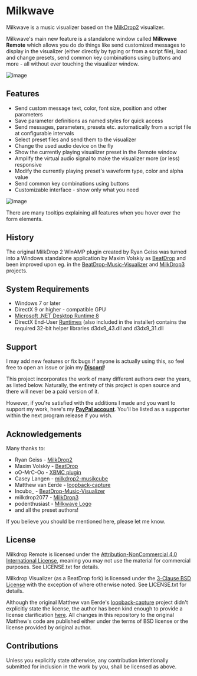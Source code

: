 # Milkwave

Milkwave is a music visualizer based on the [MilkDrop2](https://www.geisswerks.com/milkdrop/) visualizer. 

Milkwave's main new feature is a standalone window called **Milkwave Remote** which allows you do do things like send customized messages to display in the visualizer (either directly by typing or from a script file), load and change presets, send common key combinations using buttons and more - all without ever touching the visualizer window.

![image](https://github.com/user-attachments/assets/d9628355-3ac7-4049-a37b-477a3a212e8d)

## Features

* Send custom message text, color, font size, position and other parameters
* Save parameter definitions as named styles for quick access
* Send messages, parameters, presets etc. automatically from a script file at configurable intervals
* Select preset files and send them to the visualizer
* Change the used audio device on the fly
* Show the currently playing visualizer preset in the Remote window
* Amplify the virtual audio signal to make the visualizer more (or less) responsive
* Modify the currently playing preset's waveform type, color and alpha value
* Send common key combinations using buttons
* Customizable interface - show only what you need

![image](https://github.com/user-attachments/assets/daa3752d-fb8b-4f07-b438-63c19ec07014)

There are many tooltips explaining all features when you hover over the form elements.

## History

The original MilkDrop 2 WinAMP plugin created by Ryan Geiss was turned into a Windows standalone application by Maxim Volskiy as [BeatDrop](https://github.com/mvsoft74/BeatDrop) and been improved upon eg. in the [BeatDrop-Music-Visualizer](https://github.com/OfficialIncubo/BeatDrop-Music-Visualizer) and [MilkDrop3](https://github.com/milkdrop2077/MilkDrop3) projects.

## System Requirements
* Windows 7 or later
* DirectX 9 or higher - compatible GPU
* [Microsoft .NET Desktop Runtime 8](https://dotnet.microsoft.com/en-us/download/dotnet/8.0)
* DirectX End-User [Runtimes](https://www.microsoft.com/en-us/download/details.aspx?id=8109) (also included in the installer) contains the required 32-bit helper libraries d3dx9_43.dll and d3dx9_31.dll

## Support

I may add new features or fix bugs if anyone is actually using this, so feel free to open an issue or join my [**Discord**](https://bit.ly/Ikes-Discord)! 

This project incorporates the work of many different authors over the years, as listed below. Naturally, the entirety of this project is open source and there will never be a paid version of it.

However, if you're satisfied with the additions I made and you want to support my work, here's my [**PayPal account**](https://www.paypal.com/ncp/payment/5XMP3S69PJLCU). You'll be listed as a supporter within the next program release if you wish.

## Acknowledgements

Many thanks to:

* Ryan Geiss - [MilkDrop2](https://www.geisswerks.com/milkdrop/)
* Maxim Volskiy - [BeatDrop](https://github.com/mvsoft74/BeatDrop)
* oO-MrC-Oo - [XBMC plugin](https://github.com/oO-MrC-Oo/Milkdrop2-XBMC)
* Casey Langen - [milkdrop2-musikcube](https://github.com/clangen/milkdrop2-musikcube)
* Matthew van Eerde - [loopback-capture](https://github.com/mvaneerde/blog)
* Incubo_ - [BeatDrop-Music-Visualizer](https://github.com/OfficialIncubo/BeatDrop-Music-Visualizer)
* milkdrop2077 - [MilkDrop3](https://github.com/milkdrop2077/MilkDrop3)
* podenthusiast - [Milkwave Logo](https://www.freepik.com/author/podenthusiast/icons)
* and all the preset authors!

If you believe you should be mentioned here, please let me know.

## License

[license]: #license

Milkdrop Remote is licensed under the [Attribution-NonCommercial 4.0 International License](https://creativecommons.org/licenses/by-nc/4.0/), meaning you may not use the material for commercial purposes. See LICENSE.txt for details.

Milkdrop Visualizer (as a BeatDrop fork) is licensed under the [3-Clause BSD License](https://opensource.org/licenses/BSD-3-Clause) with the exception of where otherwise noted. See LICENSE.txt for details.

Although the original Matthew van Eerde's [loopback-capture](https://github.com/mvaneerde/blog) project didn't explicitly state the license, the author has been kind enough to provide a license clarification [here](
https://blogs.msdn.microsoft.com/matthew_van_eerde/2014/11/05/draining-the-wasapi-capture-buffer-fully/). All changes in this repository to the original Matthew's code are published either under the terms of BSD license or the license provided by original author.

## Contributions

Unless you explicitly state otherwise, any contribution intentionally submitted for inclusion in the work by you, shall be licensed as above.
